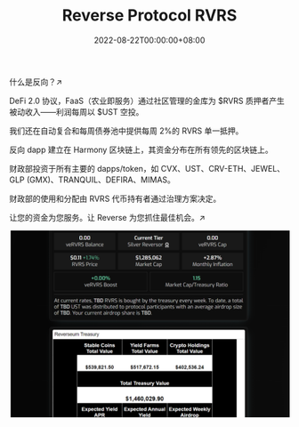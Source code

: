 ﻿---
title: "Reverse Protocol RVRS"
description: "什么是反向协议？RVRS 是一款 DeFi 应用程序，提供基于 Harmony Weekly UST 空投的 FaaS、收益生成和资金协议"
date: 2022-08-22T00:00:00+08:00
lastmod: 2022-08-22T00:00:00+08:00
draft: false
authors: ["浮尘"]
featuredImage: "reverse-protocol-rvrs.png"
tags: ["DeFi","Reverse Protocol RVRS"]
categories: ["nfts"]
nfts: ["DeFi"]
blockchain: "Harmony"
website: "https://rvrs.app/"
twitter: "https://twitter.com/RVRSProtocol"
discord: "https://discord.com/invite/RVRSprotocol"
telegram: "https://t.me/ReverseProtocolOne"
github: ""
youtube: "https://www.youtube.com/watch?v=SV5cNdLvoa0"
twitch: ""
facebook: ""
instagram: ""
reddit: ""
medium: "https://medium.com/@reverseprotocolONE"
steam: ""
gitbook: ""
googleplay: ""
appstore: ""
status: "Live"
weight: 
lightgallery: true
toc: true
pinned: false
recommend: false
recommend1: false
---
什么是反向？↗

DeFi 2.0 协议，FaaS（农业即服务）通过社区管理的金库为 $RVRS 质押者产生被动收入——利润每周以 $UST 空投。

我们还在自动复合和每周债券池中提供每周 2%的 RVRS 单一抵押。

反向 dapp 建立在 Harmony 区块链上，其资金分布在所有领先的区块链上。

财政部投资于所有主要的 dapps/token，如 CVX、UST、CRV-ETH、JEWEL、GLP (GMX)、TRANQUIL、DEFIRA、MIMAS。

财政部的使用和分配由 RVRS 代币持有者通过治理方案决定。

让您的资金为您服务。让 Reverse 为您抓住最佳机会。↗

![764132132](764132132.png)